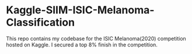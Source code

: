 # Kaggle-SIIM-ISIC-Melanoma-Classification
This repo contains my codebase for the ISIC Melanoma(2020) competition hosted on Kaggle. I secured a top 8% finish in the competition.
